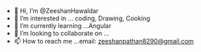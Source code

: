 - 👋 Hi, I’m @ZeeshanHawaldar
- 👀 I’m interested in ... coding, Drawing, Cooking
- 🌱 I’m currently learning ...Angular
- 💞️ I’m looking to collaborate on ...
- 📫 How to reach me ...email: zeeshanpathan8290@gmail.com

<!---
ZeeshanHawaldar/Personal_Repo is a ✨ special ✨ repository because its `README.md` (this file) appears on your GitHub profile.
You can click the Preview link to take a look at your changes.
--->
